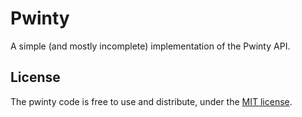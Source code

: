 # Pwinty

A simple (and mostly incomplete) implementation of the Pwinty API.

## License

The pwinty code is free to use and distribute, under the [MIT license](https://github.com/marcw/pwinty/blob/master/LICENSE).

